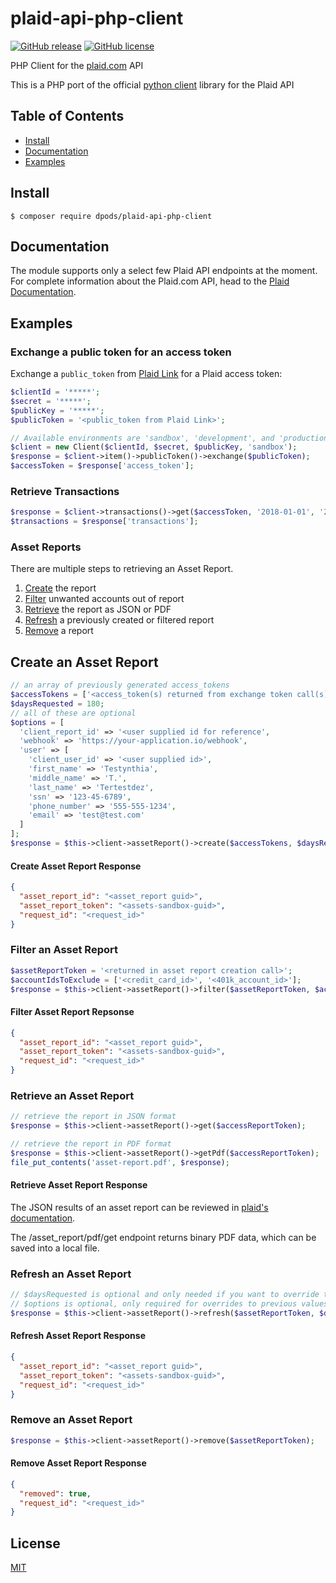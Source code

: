 # plaid-api-php-client

[![GitHub release](https://img.shields.io/github/release/dpods/plaid-api-php-client.svg)](https://github.com/dpods/plaid-api-php-client) [![GitHub license](https://img.shields.io/github/license/dpods/plaid-api-php-client.svg)](https://github.com/dpods/plaid-api-php-client/blob/master/LICENSE)

PHP Client for the [plaid.com][1] API

This is a PHP port of the official [python client][2] library for the Plaid API

## Table of Contents

- [Install](#install)
- [Documentation](#documentation)
- [Examples](#examples)

## Install

```console
$ composer require dpods/plaid-api-php-client
```

## Documentation

The module supports only a select few Plaid API endpoints at the moment. For complete information about
the Plaid.com API, head to the [Plaid Documentation][3].

## Examples

### Exchange a public token for an access token

Exchange a `public_token` from [Plaid Link][4] for a Plaid access token:

```php
$clientId = '*****';
$secret = '*****';
$publicKey = '*****';
$publicToken = '<public_token from Plaid Link>';

// Available environments are 'sandbox', 'development', and 'production'
$client = new Client($clientId, $secret, $publicKey, 'sandbox');
$response = $client->item()->publicToken()->exchange($publicToken);
$accessToken = $response['access_token'];
```

### Retrieve Transactions

```php
$response = $client->transactions()->get($accessToken, '2018-01-01', '2018-01-31');
$transactions = $response['transactions'];
```

### Asset Reports

There are multiple steps to retrieving an Asset Report.

1. [Create](#create-an-asset-report) the report
2. [Filter](#filter-an-asset-report) unwanted accounts out of report
3. [Retrieve](#retrieve-an-asset-report) the report as JSON or PDF
4. [Refresh](#refresh-an-asset-report) a previously created or filtered report
5. [Remove](#remove-an-asset-report) a report

## Create an Asset Report

```php
// an array of previously generated access_tokens
$accessTokens = ['<access_token(s) returned from exchange token call(s)>'];
$daysRequested = 180;
// all of these are optional
$options = [
  'client_report_id' => '<user supplied id for reference',
  'webhook' => 'https://your-application.io/webhook',
  'user' => [
    'client_user_id' => '<user supplied id>',
    'first_name' => 'Testynthia',
    'middle_name' => 'T.',
    'last_name' => 'Tertestdez',
    'ssn' => '123-45-6789',
    'phone_number' => '555-555-1234',
    'email' => 'test@test.com'
  ]
];
$response = $this->client->assetReport()->create($accessTokens, $daysRequested, $options);
```

#### Create Asset Report Response

```json
{
  "asset_report_id": "<asset_report guid>",
  "asset_report_token": "<assets-sandbox-guid>",
  "request_id": "<request_id>"
}
```

### Filter an Asset Report

```php
$assetReportToken = '<returned in asset report creation call>';
$accountIdsToExclude = ['<credit_card_id>', '<401k_account_id>'];
$response = $this->client->assetReport()->filter($assetReportToken, $accountIdsToExclude);
```

#### Filter Asset Report Repsonse

```json
{
  "asset_report_id": "<asset_report guid>",
  "asset_report_token": "<assets-sandbox-guid>",
  "request_id": "<request_id>"
}
```

### Retrieve an Asset Report

```php
// retrieve the report in JSON format
$response = $this->client->assetReport()->get($accessReportToken);

// retrieve the report in PDF format
$response = $this->client->assetReport()->getPdf($accessReportToken);
file_put_contents('asset-report.pdf', $response);
```

#### Retrieve Asset Report Response

The JSON results of an asset report can be reviewed in [plaid's documentation][5].

The /asset_report/pdf/get endpoint returns binary PDF data, which can be saved into a local file.

### Refresh an Asset Report

```php
// $daysRequested is optional and only needed if you want to override the value sent when report was created
// $options is optional, only required for overrides to previous values
$response = $this->client->assetReport()->refresh($assetReportToken, $daysRequested, $options);
```

#### Refresh Asset Report Response

```json
{
  "asset_report_id": "<asset_report guid>",
  "asset_report_token": "<assets-sandbox-guid>",
  "request_id": "<request_id>"
}
```

### Remove an Asset Report

```php
$response = $this->client->assetReport()->remove($assetReportToken);
```

#### Remove Asset Report Response

```json
{
  "removed": true,
  "request_id": "<request_id>"
}
```

## License

[MIT][6]

[1]: https://plaid.com
[2]: https://github.com/plaid/plaid-python
[3]: https://plaid.com/docs/api
[4]: https://github.com/plaid/link
[5]: https://plaid.com/docs/#assets
[6]: https://github.com/dpods/plaid-api-php-client/blob/master/LICENSE
